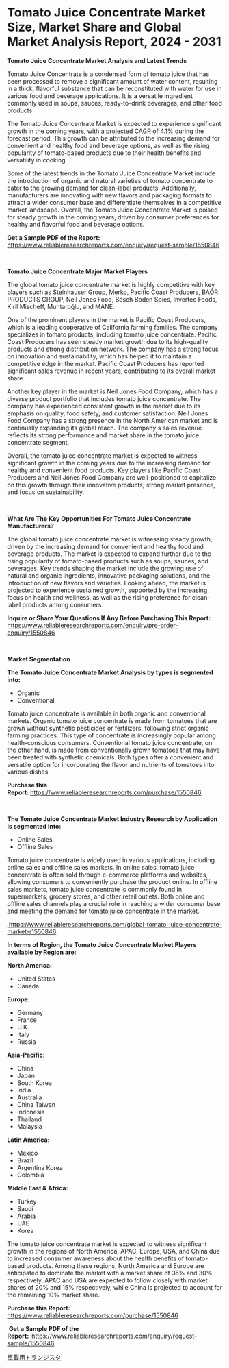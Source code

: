 <p><h1>Tomato Juice Concentrate Market Size, Market Share and Global Market Analysis Report, 2024 - 2031</h1></p><p><strong>Tomato Juice Concentrate Market Analysis and Latest Trends</strong></p>
<p><p>Tomato Juice Concentrate is a condensed form of tomato juice that has been processed to remove a significant amount of water content, resulting in a thick, flavorful substance that can be reconstituted with water for use in various food and beverage applications. It is a versatile ingredient commonly used in soups, sauces, ready-to-drink beverages, and other food products.</p><p>The Tomato Juice Concentrate Market is expected to experience significant growth in the coming years, with a projected CAGR of 4.1% during the forecast period. This growth can be attributed to the increasing demand for convenient and healthy food and beverage options, as well as the rising popularity of tomato-based products due to their health benefits and versatility in cooking.</p><p>Some of the latest trends in the Tomato Juice Concentrate Market include the introduction of organic and natural varieties of tomato concentrate to cater to the growing demand for clean-label products. Additionally, manufacturers are innovating with new flavors and packaging formats to attract a wider consumer base and differentiate themselves in a competitive market landscape. Overall, the Tomato Juice Concentrate Market is poised for steady growth in the coming years, driven by consumer preferences for healthy and flavorful food and beverage options.</p></p>
<p><strong>Get a Sample PDF of the Report:&nbsp;</strong> <a href="https://www.reliableresearchreports.com/enquiry/request-sample/1550846">https://www.reliableresearchreports.com/enquiry/request-sample/1550846</a></p>
<p>&nbsp;</p>
<p><strong>Tomato Juice Concentrate Major Market Players</strong></p>
<p><p>The global tomato juice concentrate market is highly competitive with key players such as Steinhauser Group, Merko, Pacific Coast Producers, BAOR PRODUCTS GROUP, Neil Jones Food, Bösch Boden Spies, Invertec Foods, Kiril Mischeff, Muhtaroğlu, and MANE.</p><p>One of the prominent players in the market is Pacific Coast Producers, which is a leading cooperative of California farming families. The company specializes in tomato products, including tomato juice concentrate. Pacific Coast Producers has seen steady market growth due to its high-quality products and strong distribution network. The company has a strong focus on innovation and sustainability, which has helped it to maintain a competitive edge in the market. Pacific Coast Producers has reported significant sales revenue in recent years, contributing to its overall market share.</p><p>Another key player in the market is Neil Jones Food Company, which has a diverse product portfolio that includes tomato juice concentrate. The company has experienced consistent growth in the market due to its emphasis on quality, food safety, and customer satisfaction. Neil Jones Food Company has a strong presence in the North American market and is continually expanding its global reach. The company's sales revenue reflects its strong performance and market share in the tomato juice concentrate segment.</p><p>Overall, the tomato juice concentrate market is expected to witness significant growth in the coming years due to the increasing demand for healthy and convenient food products. Key players like Pacific Coast Producers and Neil Jones Food Company are well-positioned to capitalize on this growth through their innovative products, strong market presence, and focus on sustainability.</p></p>
<p>&nbsp;</p>
<p><strong>What Are The Key Opportunities For Tomato Juice Concentrate Manufacturers?</strong></p>
<p><p>The global tomato juice concentrate market is witnessing steady growth, driven by the increasing demand for convenient and healthy food and beverage products. The market is expected to expand further due to the rising popularity of tomato-based products such as soups, sauces, and beverages. Key trends shaping the market include the growing use of natural and organic ingredients, innovative packaging solutions, and the introduction of new flavors and varieties. Looking ahead, the market is projected to experience sustained growth, supported by the increasing focus on health and wellness, as well as the rising preference for clean-label products among consumers.</p></p>
<p><strong>Inquire or Share Your Questions If Any Before Purchasing This Report:</strong> <a href="https://www.reliableresearchreports.com/enquiry/pre-order-enquiry/1550846">https://www.reliableresearchreports.com/enquiry/pre-order-enquiry/1550846</a></p>
<p>&nbsp;</p>
<p><strong>Market Segmentation</strong></p>
<p><strong>The Tomato Juice Concentrate Market Analysis by types is segmented into:</strong></p>
<p><ul><li>Organic</li><li>Conventional</li></ul></p>
<p><p>Tomato juice concentrate is available in both organic and conventional markets. Organic tomato juice concentrate is made from tomatoes that are grown without synthetic pesticides or fertilizers, following strict organic farming practices. This type of concentrate is increasingly popular among health-conscious consumers. Conventional tomato juice concentrate, on the other hand, is made from conventionally grown tomatoes that may have been treated with synthetic chemicals. Both types offer a convenient and versatile option for incorporating the flavor and nutrients of tomatoes into various dishes.</p></p>
<p><strong>Purchase this Report:&nbsp;</strong><a href="https://www.reliableresearchreports.com/purchase/1550846">https://www.reliableresearchreports.com/purchase/1550846</a></p>
<p>&nbsp;</p>
<p><strong>The Tomato Juice Concentrate Market Industry Research by Application is segmented into:</strong></p>
<p><ul><li>Online Sales</li><li>Offline Sales</li></ul></p>
<p><p>Tomato juice concentrate is widely used in various applications, including online sales and offline sales markets. In online sales, tomato juice concentrate is often sold through e-commerce platforms and websites, allowing consumers to conveniently purchase the product online. In offline sales markets, tomato juice concentrate is commonly found in supermarkets, grocery stores, and other retail outlets. Both online and offline sales channels play a crucial role in reaching a wider consumer base and meeting the demand for tomato juice concentrate in the market.</p></p>
<p><a href="https://www.reliableresearchreports.com/global-tomato-juice-concentrate-market-r1550846">&nbsp;https://www.reliableresearchreports.com/global-tomato-juice-concentrate-market-r1550846</a></p>
<p><strong>In terms of Region, the Tomato Juice Concentrate Market Players available by Region are:</strong></p>
<p>
    <p> <strong> North America: </strong>
        <ul>
            <li>United States</li>
            <li>Canada</li>
        </ul>
        </p> 
    <p> <strong> Europe: </strong>
        <ul>
            <li>Germany</li>
            <li>France</li>
            <li>U.K.</li>
            <li>Italy</li>
            <li>Russia</li>
        </ul>
        </p> 
    <p> <strong> Asia-Pacific: </strong>
        <ul>
            <li>China</li>
            <li>Japan</li>
            <li>South Korea</li>
            <li>India</li>
            <li>Australia</li>
            <li>China Taiwan</li>
            <li>Indonesia</li>
            <li>Thailand</li>
            <li>Malaysia</li>
        </ul>
        </p> 
    <p> <strong> Latin America: </strong>
        <ul>
            <li>Mexico</li>
            <li>Brazil</li>
            <li>Argentina Korea</li>
            <li>Colombia</li>
        </ul>
        </p> 
    <p> <strong> Middle East & Africa: </strong>
        <ul>
            <li>Turkey</li>
            <li>Saudi</li>
            <li>Arabia</li>
            <li>UAE</li>
            <li>Korea</li>
        </ul>
    </p>
    </p>
<p><p>The tomato juice concentrate market is expected to witness significant growth in the regions of North America, APAC, Europe, USA, and China due to increased consumer awareness about the health benefits of tomato-based products. Among these regions, North America and Europe are anticipated to dominate the market with a market share of 35% and 30% respectively. APAC and USA are expected to follow closely with market shares of 20% and 15% respectively, while China is projected to account for the remaining 10% market share.</p></p>
<p><strong>Purchase this Report: </strong><a href="https://www.reliableresearchreports.com/purchase/1550846">https://www.reliableresearchreports.com/purchase/1550846</a></p>
<p>&nbsp;<strong>Get a Sample PDF of the Report:&nbsp;&nbsp;</strong><a href="https://www.reliableresearchreports.com/enquiry/request-sample/1550846">https://www.reliableresearchreports.com/enquiry/request-sample/1550846</a></p>
<p><strong></strong></p>
<p><p><a href="https://medium.com/@matteills7854/%E8%87%AA%E5%8B%95%E8%BB%8A%E3%83%88%E3%83%A9%E3%83%B3%E3%82%B8%E3%82%B9%E3%82%BF%E5%B8%82%E5%A0%B4%E3%81%AE%E3%82%B7%E3%82%A7%E3%82%A2%E9%80%B2%E5%8C%96%E3%81%A8%E5%B8%82%E5%A0%B4%E6%88%90%E9%95%B7%E3%83%88%E3%83%AC%E3%83%B3%E3%83%892024%E5%B9%B4%E3%81%8B%E3%82%892031%E5%B9%B4%E3%81%BE%E3%81%A7-0d00a7c0b485">車載用トランジスタ</a></p></p>